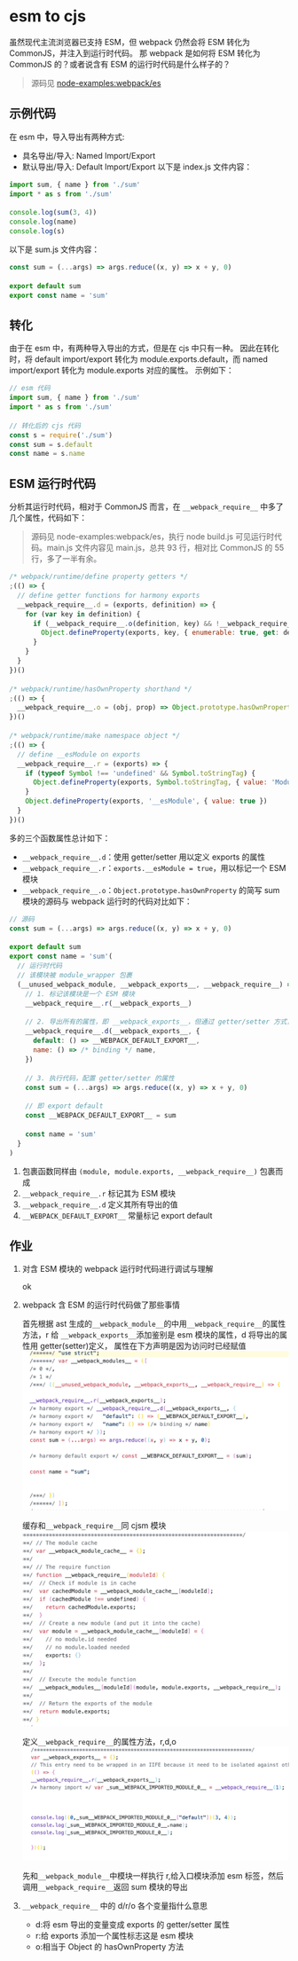 # esm to cjs

虽然现代主流浏览器已支持 ESM，但 webpack 仍然会将 ESM 转化为 CommonJS，并注入到运行时代码。
那 webpack 是如何将 ESM 转化为 CommonJS 的？或者说含有 ESM 的运行时代码是什么样子的？

> 源码见 [node-examples:webpack/es](https://github.com/shfshanyue/node-examples/tree/master/engineering/webpack/es)

## 示例代码

在 esm 中，导入导出有两种方式:

- 具名导出/导入: Named Import/Export
- 默认导出/导入: Default Import/Export
  以下是 index.js 文件内容：

```js
import sum, { name } from './sum'
import * as s from './sum'

console.log(sum(3, 4))
console.log(name)
console.log(s)
```

以下是 sum.js 文件内容：

```js
const sum = (...args) => args.reduce((x, y) => x + y, 0)

export default sum
export const name = 'sum'
```

## 转化

由于在 esm 中，有两种导入导出的方式，但是在 cjs 中只有一种。
因此在转化时，将 default import/export 转化为 module.exports.default，而 named import/export 转化为 module.exports 对应的属性。
示例如下：

```js
// esm 代码
import sum, { name } from './sum'
import * as s from './sum'

// 转化后的 cjs 代码
const s = require('./sum')
const sum = s.default
const name = s.name
```

## ESM 运行时代码

分析其运行时代码，相对于 CommonJS 而言，在 `__webpack_require__` 中多了几个属性，代码如下：

> 源码见 node-examples:webpack/es，执行 node build.js 可见运行时代码。main.js 文件内容见 main.js，总共 93 行，相对比 CommonJS 的 55 行，多了一半有余。

```js
/* webpack/runtime/define property getters */
;(() => {
  // define getter functions for harmony exports
  __webpack_require__.d = (exports, definition) => {
    for (var key in definition) {
      if (__webpack_require__.o(definition, key) && !__webpack_require__.o(exports, key)) {
        Object.defineProperty(exports, key, { enumerable: true, get: definition[key] })
      }
    }
  }
})()

/* webpack/runtime/hasOwnProperty shorthand */
;(() => {
  __webpack_require__.o = (obj, prop) => Object.prototype.hasOwnProperty.call(obj, prop)
})()

/* webpack/runtime/make namespace object */
;(() => {
  // define __esModule on exports
  __webpack_require__.r = (exports) => {
    if (typeof Symbol !== 'undefined' && Symbol.toStringTag) {
      Object.defineProperty(exports, Symbol.toStringTag, { value: 'Module' })
    }
    Object.defineProperty(exports, '__esModule', { value: true })
  }
})()
```

多的三个函数属性总计如下：

- `__webpack_require__.d`：使用 getter/setter 用以定义 exports 的属性
- `__webpack_require__.r`：`exports.__esModule = true`，用以标记一个 ESM 模块
- `__webpack_require__.o`：`Object.prototype.hasOwnProperty` 的简写
  sum 模块的源码与 webpack 运行时的代码对比如下：

```js
// 源码
const sum = (...args) => args.reduce((x, y) => x + y, 0)

export default sum
export const name = 'sum'(
  // 运行时代码
  // 该模块被 module_wrapper 包裹
  (__unused_webpack_module, __webpack_exports__, __webpack_require__) => {
    // 1. 标记该模块是一个 ESM 模块
    __webpack_require__.r(__webpack_exports__)

    // 2. 导出所有的属性，即 __webpack_exports__，但通过 getter/setter 方式，可以懒加载属性
    __webpack_require__.d(__webpack_exports__, {
      default: () => __WEBPACK_DEFAULT_EXPORT__,
      name: () => /* binding */ name,
    })

    // 3. 执行代码，配置 getter/setter 的属性
    const sum = (...args) => args.reduce((x, y) => x + y, 0)

    // 即 export default
    const __WEBPACK_DEFAULT_EXPORT__ = sum

    const name = 'sum'
  }
)
```

1. 包裹函数同样由 `(module, module.exports, __webpack_require__)` 包裹而成
2. `__webpack_require__.r` 标记其为 ESM 模块
3. `__webpack_require__.d` 定义其所有导出的值
4. `__WEBPACK_DEFAULT_EXPORT__` 常量标记 export default

## 作业

1. 对含 ESM 模块的 webpack 运行时代码进行调试与理解

   ok

2. webpack 含 ESM 的运行时代码做了那些事情

   首先根据 ast 生成的`__webpack_module__`的中用`__webpack_require__`的属性方法，r 给 `__webpack_exports__`添加鉴别是 esm 模块的属性，d 将导出的属性用 getter(setter)定义，
   属性在下方声明是因为访问时已经赋值
   ![z-6-1](./img/z-6-1.jpg)

   缓存和`__webpack_require__`同 cjsm 模块
   ![z-6-2](./img/z-6-2.jpg)

   定义`__webpack_require__`的属性方法，r,d,o
   ![z-6-3](./img/z-6-3.jpg)

   先和`__webpack_module__`中模块一样执行 r,给入口模块添加 esm 标签，然后调用`__webpack_require__`返回 sum 模块的导出

3. `__webpack_require__` 中的 d/r/o 各个变量指什么意思

   - d:将 esm 导出的变量变成 exports 的 getter/setter 属性
   - r:给 exports 添加一个属性标志这是 esm 模块
   - o:相当于 Object 的 hasOwnProperty 方法
